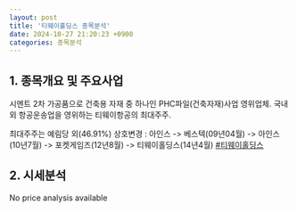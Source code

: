 ```yaml
---
layout: post
title: '티웨이홀딩스 종목분석'
date: 2024-10-27 21:20:23 +0900
categories: 종목분석
---
```


## 1. 종목개요 및 주요사업

시멘트 2차 가공품으로 건축용 자재 중 하나인 PHC파일(건축자재)사업 영위업체. 국내외 항공운송업을 영위하는 티웨이항공의 최대주주. 

최대주주는 예림당 외(46.91%) 상호변경 : 아인스 -> 베스텍(09년04월) -> 아인스(10년7월) -> 포켓게임즈(12년8월) -> 티웨이홀딩스(14년4월)
[#티웨이홀딩스](#)

## 2. 시세분석

No price analysis available

